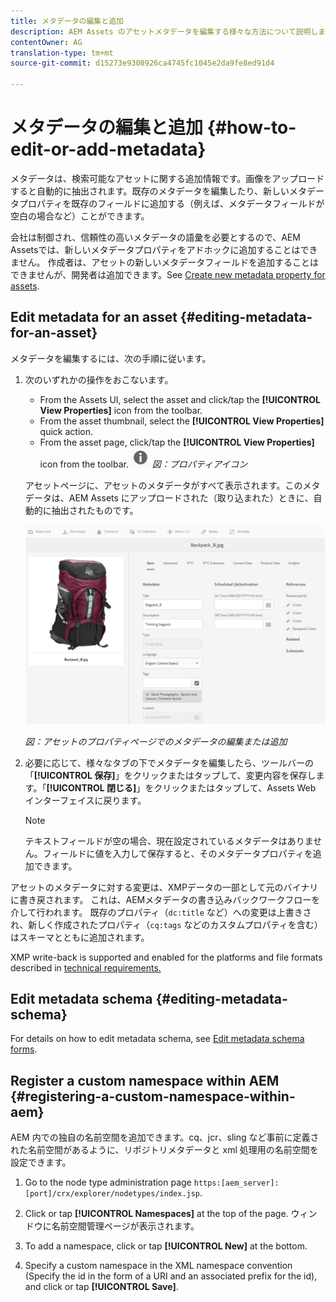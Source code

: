 ```yaml
---
title: メタデータの編集と追加
description: AEM Assets のアセットメタデータを編集する様々な方法について説明します。
contentOwner: AG
translation-type: tm+mt
source-git-commit: d15273e9308926ca4745fc1045e2da9fe8ed91d4

---
```



# メタデータの編集と追加 {#how-to-edit-or-add-metadata}

メタデータは、検索可能なアセットに関する追加情報です。画像をアップロードすると自動的に抽出されます。既存のメタデータを編集したり、新しいメタデータプロパティを既存のフィールドに追加する（例えば、メタデータフィールドが空白の場合など）ことができます。

会社は制御され、信頼性の高いメタデータの語彙を必要とするので、AEM Assetsでは、新しいメタデータプロパティをアドホックに追加することはできません。 作成者は、アセットの新しいメタデータフィールドを追加することはできませんが、開発者は追加できます。See [Create new metadata property for assets](meta-edit.md#editing-metadata-schema).

## Edit metadata for an asset {#editing-metadata-for-an-asset}

メタデータを編集するには、次の手順に従います。

1. 次のいずれかの操作をおこないます。

   * From the Assets UI, select the asset and click/tap the **[!UICONTROL View Properties]** icon from the toolbar.
   * From the asset thumbnail, select the **[!UICONTROL View Properties]** quick action.
   * From the asset page, click/tap the **[!UICONTROL View Properties]** icon from the toolbar.
      ![chlimage_1-168](assets/chlimage_1-168.png)
   *図：プロパティアイコン*

   アセットページに、アセットのメタデータがすべて表示されます。このメタデータは、AEM Assets にアップロードされた（取り込まれた）ときに、自動的に抽出されたものです。

   ![アセットのプロパティを選択してメタデータを表示](assets/asset-metadata.png)


   *図：アセットのプロパティページでのメタデータの編集または追加*

1. 必要に応じて、様々なタブの下でメタデータを編集したら、ツールバーの「**[!UICONTROL 保存]**」をクリックまたはタップして、変更内容を保存します。「**[!UICONTROL 閉じる]**」をクリックまたはタップして、Assets Web インターフェイスに戻ります。

   >[!NOTE]
   >
   >テキストフィールドが空の場合、現在設定されているメタデータはありません。フィールドに値を入力して保存すると、そのメタデータプロパティを追加できます。

アセットのメタデータに対する変更は、XMPデータの一部として元のバイナリに書き戻されます。 これは、AEMメタデータの書き込みバックワークフローを介して行われます。 既存のプロパティ（`dc:title` など）への変更は上書きされ、新しく作成されたプロパティ（`cq:tags` などのカスタムプロパティを含む）はスキーマとともに追加されます。

XMP write-back is supported and enabled for the platforms and file formats described in [technical requirements.](/help/sites-deploying/technical-requirements.md)

## Edit metadata schema {#editing-metadata-schema}

For details on how to edit metadata schema, see [Edit metadata schema forms](metadata-schemas.md#edit-metadata-schema-forms).

## Register a custom namespace within AEM {#registering-a-custom-namespace-within-aem}

AEM 内での独自の名前空間を追加できます。cq、jcr、sling など事前に定義された名前空間があるように、リポジトリメタデータと xml 処理用の名前空間を設定できます。

1. Go to the node type administration page `https:[aem_server]:[port]/crx/explorer/nodetypes/index.jsp`.
1. Click or tap **[!UICONTROL Namespaces]** at the top of the page. ウィンドウに名前空間管理ページが表示されます。

1. To add a namespace, click or tap **[!UICONTROL New]** at the bottom.
1. Specify a custom namespace in the XML namespace convention (Specify the id in the form of a URI and an associated prefix for the id), and click or tap **[!UICONTROL Save]**.
